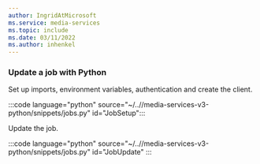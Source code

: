 ```yaml
---
author: IngridAtMicrosoft
ms.service: media-services
ms.topic: include
ms.date: 03/11/2022
ms.author: inhenkel
---
```


### Update a job with Python

Set up imports, environment variables, authentication and create the client.

:::code language="python" source="~/..//media-services-v3-python/snippets/jobs.py" id="JobSetup":::

Update the job.

:::code language="python" source="~/..//media-services-v3-python/snippets/jobs.py" id="JobUpdate" :::
